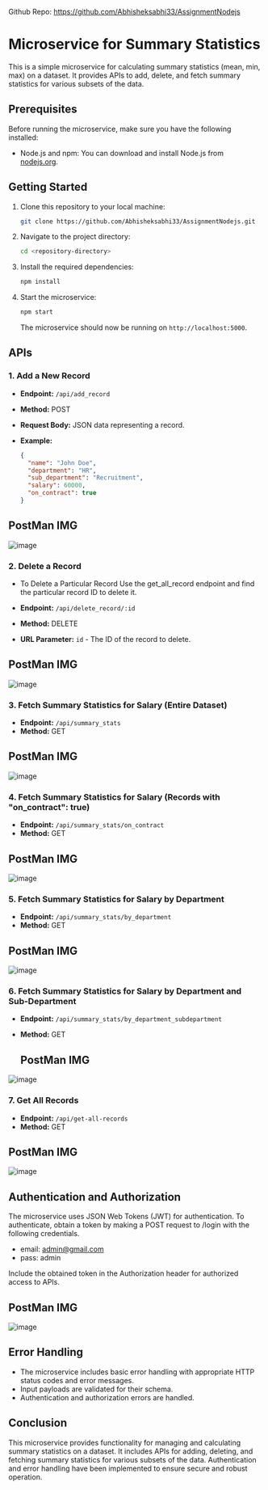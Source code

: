 
Github Repo: https://github.com/Abhisheksabhi33/AssignmentNodejs

# Microservice for Summary Statistics

This is a simple microservice for calculating summary statistics (mean, min, max) on a dataset. It provides APIs to add, delete, and fetch summary statistics for various subsets of the data.

## Prerequisites

Before running the microservice, make sure you have the following installed:

- Node.js and npm: You can download and install Node.js from [nodejs.org](https://nodejs.org/).

## Getting Started

1. Clone this repository to your local machine:

   ```bash
   git clone https://github.com/Abhisheksabhi33/AssignmentNodejs.git
   ```

2. Navigate to the project directory:

   ```bash
   cd <repository-directory>
   ```

3. Install the required dependencies:

   ```bash
   npm install
   ```

4. Start the microservice:

   ```bash
   npm start
   ```

   The microservice should now be running on `http://localhost:5000`.

## APIs

### 1. Add a New Record

- **Endpoint:** `/api/add_record`
- **Method:** POST
- **Request Body:** JSON data representing a record.
- **Example:**

  ```json
  {
    "name": "John Doe",
    "department": "HR",
    "sub_department": "Recruitment",
    "salary": 60000,
    "on_contract": true
  }
  ```

 ## PostMan IMG

  ![image](https://github.com/Abhisheksabhi33/AssignmentNodejs/assets/87107030/ba323e08-b5b5-4374-88ac-1ea0a62b1b71)


### 2. Delete a Record

- To Delete a Particular Record Use the get_all_record endpoint and find the particular record ID to delete it.

- **Endpoint:** `/api/delete_record/:id`
- **Method:** DELETE
- **URL Parameter:** `id` - The ID of the record to delete.

## PostMan IMG
![image](https://github.com/Abhisheksabhi33/AssignmentNodejs/assets/87107030/c4a1db1d-a1f8-4a1a-bf3c-88edba305536)



### 3. Fetch Summary Statistics for Salary (Entire Dataset)

- **Endpoint:** `/api/summary_stats`
- **Method:** GET

 ## PostMan IMG

 ![image](https://github.com/Abhisheksabhi33/AssignmentNodejs/assets/87107030/0e5b42c3-2b23-48e6-a0bf-f6ed094f431c)


### 4. Fetch Summary Statistics for Salary (Records with "on_contract": true)

- **Endpoint:** `/api/summary_stats/on_contract`
- **Method:** GET

## PostMan IMG

![image](https://github.com/Abhisheksabhi33/AssignmentNodejs/assets/87107030/685a63a3-9ccd-48c4-bc46-cc335544b6bd)
  

### 5. Fetch Summary Statistics for Salary by Department

- **Endpoint:** `/api/summary_stats/by_department`
- **Method:** GET

## PostMan IMG

![image](https://github.com/Abhisheksabhi33/AssignmentNodejs/assets/87107030/99a92039-8307-4994-852a-ec84e345cf1d)


### 6. Fetch Summary Statistics for Salary by Department and Sub-Department

- **Endpoint:** `/api/summary_stats/by_department_subdepartment`
- **Method:** GET

  ## PostMan IMG

 ![image](https://github.com/Abhisheksabhi33/AssignmentNodejs/assets/87107030/58ebd212-a488-47b4-b7db-d901ed99fc0f)


### 7. Get All Records

- **Endpoint:** `/api/get-all-records`
- **Method:** GET

## PostMan IMG
![image](https://github.com/Abhisheksabhi33/AssignmentNodejs/assets/87107030/291157d6-e8e6-4c84-8dc8-8fdb2046b7e6)



## Authentication and Authorization
The microservice uses JSON Web Tokens (JWT) for authentication.
To authenticate, obtain a token by making a POST request to /login with the following credentials.

- email: admin@gmail.com
- pass: admin


Include the obtained token in the Authorization header for authorized access to APIs.

## PostMan IMG

![image](https://github.com/Abhisheksabhi33/AssignmentNodejs/assets/87107030/42683275-957d-42fc-9ca9-fcf0109db866)




## Error Handling

- The microservice includes basic error handling with appropriate HTTP status codes and error messages.
- Input payloads are validated for their schema.
- Authentication and authorization errors are handled.

## Conclusion

This microservice provides functionality for managing and calculating summary statistics on a dataset. It includes APIs for adding, deleting, and fetching summary statistics for various subsets of the data. Authentication and error handling have been implemented to ensure secure and robust operation.
